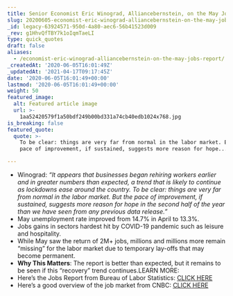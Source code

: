 ```yaml
---
title: Senior Economist Eric Winograd, Alliancebernstein, on the May Jobs Report.
slug: 20200605-economist-eric-winograd-alliancebernstein-on-the-may-jobs-report
_id: legacy-63924571-950d-4a80-aec6-56b41523d009
_rev: g1HhvQfTBY7k1oIqmTaeLI
type: quick_quotes
draft: false
aliases:
  - /economist-eric-winograd-alliancebernstein-on-the-may-jobs-report/
_createdAt: '2020-06-05T16:01:49Z'
_updatedAt: '2021-04-17T09:17:45Z'
date: '2020-06-05T16:01:49+00:00'
lastmod: '2020-06-05T16:01:49+00:00'
weight: 50
featured_image:
  alt: Featured article image
  url: >-
    1aa52420579f1a50bdf249b00bd331a74cb40edb1024x768.jpg
is_breaking: false
featured_quote:
  quote: >-
    To be clear: things are very far from normal in the labor market. But the
    pace of improvement, if sustained, suggests more reason for hope...

---
```

* Winograd: _“It appears that businesses began rehiring workers earlier and in greater numbers than expected, a trend that is likely to continue as lockdowns ease around the country. To be clear: things are very far from normal in the labor market. But the pace of improvement, if sustained, suggests more reason for hope in the second half of the year than we have seen from any previous data release.”_
* May unemployment rate improved from 14.7% in April to 13.3%.
* Jobs gains in sectors hardest hit by COVID-19 pandemic such as leisure and hospitality.
* While May saw the return of 2M+ jobs, millions and millions more remain “missing” for the labor market due to temporary lay-offs that may become permanent.
* **Why This Matters**: The report is better than expected, but it remains to be seen if this “recovery” trend continues.LEARN MORE:
* Here’s the Jobs Report from Bureau of Labor Statistics: [CLICK HERE](https://www.bls.gov/news.release/pdf/empsit.pdf)
* Here’s a good overview of the job market from CNBC: [CLICK HERE](https://www.cnbc.com/2020/06/05/jobs-report-may-2020.html)
